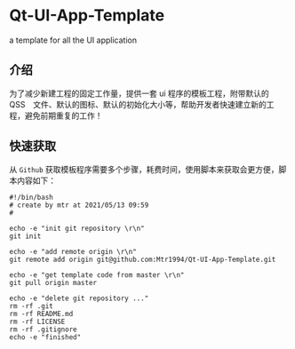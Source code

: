 # Qt-UI-App-Template
a template for all the UI application
## 介绍
  为了减少新建工程的固定工作量，提供一套 ui 程序的模板工程，附带默认的　QSS　文件、默认的图标、默认的初始化大小等，帮助开发者快速建立新的工程，避免前期重复的工作！
  
## 快速获取
从 `Github` 获取模板程序需要多个步骤，耗费时间，使用脚本来获取会更方便，脚本内容如下：

```
#!/bin/bash
# create by mtr at 2021/05/13 09:59
# 

echo -e "init git repository \r\n"
git init

echo -e "add remote origin \r\n"
git remote add origin git@github.com:Mtr1994/Qt-UI-App-Template.git

echo -e "get template code from master \r\n"
git pull origin master

echo -e "delete git repository ..."
rm -rf .git
rm -rf README.md
rm -rf LICENSE
rm -rf .gitignore
echo -e "finished"
```
